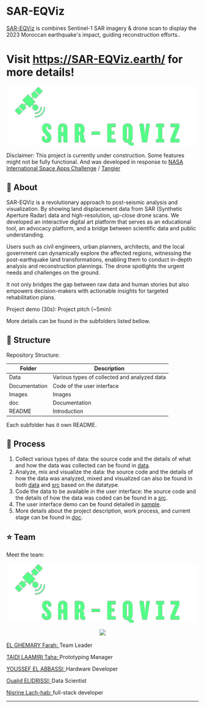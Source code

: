 # SAR-EQViz
<a href="https://www.SAR-EQViz.earth">SAR-EQViz</a> is combines Sentinel-1 SAR imagery & drone scan to display the 2023 Moroccan earthquake's impact, guiding reconstruction efforts..

# Visit https://SAR-EQViz.earth/ for more details!

<p align="center">
  <img width="500" height="" src="https://github.com/DexterTaha/SAR-EQViz/blob/main/Images/Project%20Logo.png">
</p>

Disclaimer: This project is currently under construction. Some features might not be fully functional. And was developed in response to <a href="https://www.spaceappschallenge.org/2023/challenges/create-a-work-of-sart-synthetic-aperture-radar-art/">NASA International Space Apps Challenge</a> / <a href="https://www.spaceappschallenge.org/2023/locations/tangier/">Tangier</a>

## :pushpin: About
SAR-EQViz is a revolutionary approach to post-seismic analysis and visualization. By showing land displacement data from SAR (Synthetic Aperture Radar) data and high-resolution, up-close drone scans. We developed an interactive digital art platform that serves as an educational tool, an advocacy platform, and a bridge between scientific data and public understanding.

Users such as civil engineers, urban planners, architects, and the local government can dynamically explore the affected regions, witnessing the post-earthquake land transformations, enabling them to conduct in-depth analysis and reconstruction plannings. The drone spotlights the urgent needs and challenges on the ground. 

It not only bridges the gap between raw data and human stories but also empowers decision-makers with actionable insights for targeted rehabilitation plans.


Project demo (30s):  Project pitch (~5min): 

More details can be found in the subfolders listed bellow.


## :pushpin: Structure
Repository Structure:

| Folder        | Description      |
| ------------- |-------------|
| Data       | Various types of collected and analyzed data  |
| Documentation     | Code of the user interface    |
| Images  |  Images     |
| doc |   Documentation    |
| README |  Introduction     |

Each subfolder has it own README.

## :pushpin: Process

1. Collect various types of data: the source code and the details of what and how the data was collected can be found in <a href="https://github.com/usmhic/Warmning/blob/main/data/">data</a>.
2. Analyze, mix and visualize the data: the source code and the details of how the data was analyzed, mixed and visualized can also be found in both <a href="https://github.com/usmhic/Warmning/blob/main/data">data</a> and <a href="https://github.com/usmhic/Warmning/blob/main/src/">src</a> based on the datatype.
3. Code the data to be available in the user interface: the source code and the details of how the data was coded can be found in a <a href="https://github.com/usmhic/Warmning/blob/main/src">src</a>.
4. The user interface demo can be found detailed in <a href="https://github.com/usmhic/Warmning/blob/main/sample">sample</a>.
5. More details about the project description, work process, and current stage can be found in <a href="https://github.com/usmhic/Warmning/blob/main/doc">doc</a>.

## :star: Team
Meet the team:
<p align="center">
  <img width="500" height="" src="https://github.com/DexterTaha/SAR-EQViz/blob/main/Images/Project%20Logo.png">
</p>
<p align="center">
  <img width="500" height="" src="https://github.com/DexterTaha/SAR-EQViz/blob/main/Images/Team%20Pic.JPG">
</p>

<a href="https://www.linkedin.com/in/farahelghemary/">EL GHEMARY Farah: </a>Team Leader

<a href="https://www.linkedin.com/in/taha-taidi-laamiri/">TAIDI LAAMIRI Taha: </a>Prototyping Manager

<a href="https://www.linkedin.com/in/youssef-el-abbassi/">YOUSSEF EL ABBASSI: </a>Hardware Developer

<a href="https://www.linkedin.com/in/oualid-elidrissi/">Oualid ELIDRISSI: </a>Data Scientist

<a href="">Nisrine Lach-hab: </a>full-stack developer



--------

